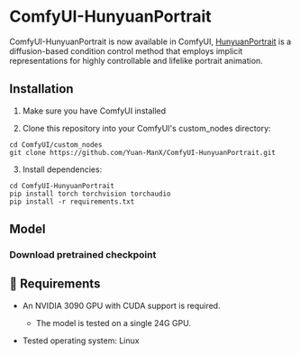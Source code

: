 # ComfyUI-HunyuanPortrait

ComfyUI-HunyuanPortrait is now available in ComfyUI, [HunyuanPortrait](https://github.com/Tencent-Hunyuan/HunyuanPortrait) is a diffusion-based condition control method that employs implicit representations for highly controllable and lifelike portrait animation. 


## Installation

1. Make sure you have ComfyUI installed

2. Clone this repository into your ComfyUI's custom_nodes directory:
```
cd ComfyUI/custom_nodes
git clone https://github.com/Yuan-ManX/ComfyUI-HunyuanPortrait.git
```

3. Install dependencies:
```
cd ComfyUI-HunyuanPortrait
pip install torch torchvision torchaudio
pip install -r requirements.txt
```


## Model

### Download pretrained checkpoint



## 📜 Requirements

* An NVIDIA 3090 GPU with CUDA support is required. 
  * The model is tested on a single 24G GPU.
 
* Tested operating system: Linux

